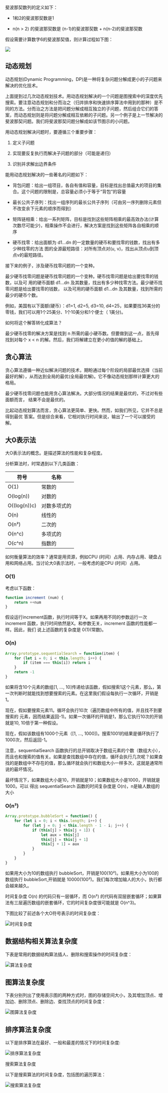 斐波那契数列的定义如下：

- 1和2的斐波那契数是1

- n(n > 2) 的斐波那契数是 (n-1)的斐波那契数 + n(n-2)的斐波那契数

假设需要计算数字6的斐波那契值，则计算过程如下图：

![](https://user-gold-cdn.xitu.io/2017/6/26/9e9f5f313f02f8fdb49eec96e1adb96d?imageView2/0/w/1280/h/960/format/webp/ignore-error/1)

## 动态规划

动态规划(Dynamic Programming，DP)是一种将复杂问题分解成更小的子问题来解决的优化技术。

上面提到过几次动态规划技术。用动态规划解决的一个问题是图搜索中的深度优先搜索。要注意动态规划和分而治之（归并排序和快速排序算法中用到的那种）是不同的方法。分而治之方法是把问题分解成相互独立的子问题，然后组合它们的答案，而动态规划则是将问题分解成相互依赖的子问题。另一个例子是上一节解决的斐波那契问题。我们将斐波那契问题分解成如该节图示的小问题。

用动态规划解决问题时，要遵循三个重要步骤：

1. 定义子问题

2. 实现要反复执行而解决子问题的部分（可能是递归）

3. 识别并求解出边界条件

能用动态规划解决的一些著名的问题如下：

- 背包问题：给出一组项目，各自有值和容量，目标是找出总值最大的项目的集合。这个问题的限制是，总容量必须小于等于“背包”的容量

- 最长公共子序列：找出一组序列的最长公共子序列（可由另一序列删除元素但不改变余下元素的顺序而得到）

- 矩阵链相乘：给出一系列矩阵，目标是找到这些矩阵相乘的最高效办法(计算次数尽可能少)，相乘操作不会进行，解决方案是找到这些矩阵各自相乘的顺序

- 硬币找零：给出面额为 d1...dn 的一定数量的硬币和要找零的钱数，找出有多少种找零的方法
图的全源最短路径：对所有顶点对(u, v)，找出从顶点u到顶点v的最短路径。

接下来的例子，涉及硬币找零问题的一个变种。

最少硬币找零问题是硬币找零问题的一个变种。硬币找零问题是给出要找零的钱数，以及可 用的硬币面额 d1...dn 及其数量，找出有多少种找零方法。最少硬币找零问题是给出要找零的钱数， 以及可用的硬币面额 d1...dn 及其数量，找到所需的最少的硬币个数。

例如，美国有以下面额(硬币）：d1=1, d2=5, d3=10, d4=25，如果要找36美分的零钱，我们可以用1个25美分、1个10美分和1个便士（ 1美分)。

如何将这个解答转化成算法？

最少硬币找零的解决方案是找到 n 所需的最小硬币数。但要做到这一点，首先得找到对每个 x < n 的解。然后，我们将解建立在更小的值的解的基础上。

## 贪心算法

贪心算法遵循一种近似解决问题的技术，期盼通过每个阶段的局部最优选择（当前最好的解），从而达到全局的最优(全局最优解)。它不像动态规划那样计算更大的格局。

最少硬币找零问题也能用贪心算法解决。大部分情况的结果是最优的，不过对有些面额而言， 结果不会是最优的。

比起动态规划算法而言，贪心算法更简单、更快。然而，如我们所见，它并不总是得到最优 答案。但是综合来看，它相对执行时间来说，输出了一个可以接受的解。

## 大0表示法

大O表示法的概念。是描述算法的性能和复杂程度。

分析算法时，时常遇到以下几类函数：

|符号   |名称   |
|-------|------|
|O(1)|常数的|
|O(log(n))|对数的|
|O((log(n))c)|对数多项式的|
|O(n)|线性的|
|O(n²)|二次的|
|O(n^c)|多项式的|
|O(c^n)|指数的|


如何衡量算法的效率？通常是用资源，例如CPU (时间）占用、内存占用、硬盘占用和网络占用。当讨论大0表示法时，一般考虑的是CPU (时间）占用。

### O(1)

考虑以下函数：

```javascript
function increment (num) {
    return ++num
}
```

假设运行increment函数，执行时间等于X。如果再用不同的参数运行一次 increment 函数，执行时间依然是X。和参数无关，increment 函数的性能都一样。因此，我们 说上述函数的复杂度是 0(1)(常数)。

### O(n)

```javascript
Array.prototype.sequentialSearch = function(item) {
    for (let i = 0; i < this.length; i++) {
        if (item === this[i]) return i
    }
    return -1
}
```

如果将含10个元素的数组[1, ..., 10]传递给该函数，假如搜索1这个元素，那么，第一次判断时就能找到想要搜索的元素。在这里我们假设每执行一次循环，开销是1。

现在，假如要搜索元素11。循环会执行10次（遍历数组中所有的值，并且找不到要搜索的 元素，因而结果返回-1)。如果一次循环的开销是1，那么它执行10次的开销就是10, 10倍于第一种假设。

现在，假如该数组有1000个元素（[1, ..., 1000])。搜索1001的结果是循环执行了1000次，然后返回-1。

注意，sequentialSearch 函数执行的总开销取决于数组元素的个数（数组大小），而且也和搜索的值有关。如果是查找数组中存在的值，循环会执行几次呢？如果查找的是数组中不存在的值，那么循环就会执行和数组大小一样多次，这就是通常所说的最坏情况。

最坏情况下，如果数组大小是10，开销就是10；如果数组大小是1000，开销就是1000。可以 得出 sequentialSearch 函数的时间复杂度是 O(n)，n是输人数组的大小


### O(n²)

```javascript
Array.prototype.bubbleSort = function() {
    for (let i = 0; i < this.length; i++) {
        for (let j = 0; j < this.length - 1 - i; j++) {
            if (this[j] > this[j + 1]) {
                let aux = this[j]
                this[j] = this[j + 1]
                this[j + 1] = aux
            }
        }
    }
}
```

如果用大小为10的数组执行 bubbleSort，开销是100(10²)。如果用大小为100的数组执行 bubbleSort,开销就是 10000(100²)。我们每次增加输人的大小，执行都会越来越久。

时间复杂度 O(n) 的代码只有一层循环，而 O(n²) 的代码有双层嵌套循环；如果算法有三层遍历数组的嵌套循环，它的时间复杂度很可能就是 O(n^3)。

下图比较了前述各个大O符号表示的时间复杂度：

![时间复杂度](https://user-gold-cdn.xitu.io/2017/6/26/87b09b0861cf4596ccc240f32a8235f2?imageView2/0/w/1280/h/960/format/webp/ignore-error/1)

## 数据结构相关算法复杂度

下表是常用的数据结构算法插人、删除和搜索操作的时间复杂度：

![算法复杂度](https://user-gold-cdn.xitu.io/2017/6/26/418be9230bb45d16436b4476540725e6?imageView2/0/w/1280/h/960/format/webp/ignore-error/1)

## 图算法复杂度

下表分别列出了使用表示图的两种方式时，图的存储空间大小，及其增加顶点、增加边、删除顶点、删除边、查找顶点的时间复杂度：

![图算法复杂度](https://user-gold-cdn.xitu.io/2017/6/26/ac255e2c8c67bfe42ddd67ea03c72342?imageView2/0/w/1280/h/960/format/webp/ignore-error/1)


## 排序算法复杂度

以下是排序算法在最好、一般和最差的情况下的时间复杂度:

![排序算法复杂度](https://user-gold-cdn.xitu.io/2017/6/26/1c0d89f77fd70c21910229bd68857de5?imageView2/0/w/1280/h/960/format/webp/ignore-error/1)

搜索算法复杂度

以下是搜索算法的时间复杂度，包括图的遍历算法：

![搜索算法复杂度](https://user-gold-cdn.xitu.io/2017/6/26/83f1dad22cff06ee59df054a80e12633?imageView2/0/w/1280/h/960/format/webp/ignore-error/1)

